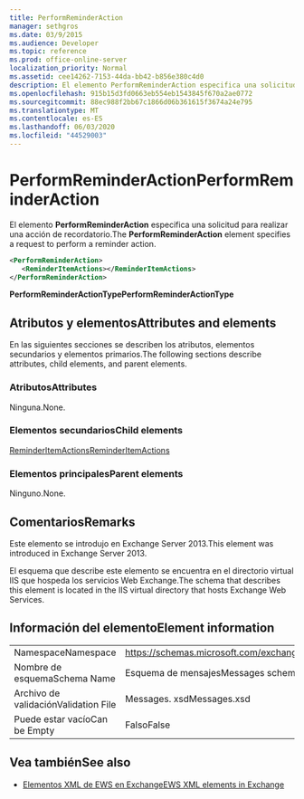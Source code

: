 ```yaml
---
title: PerformReminderAction
manager: sethgros
ms.date: 03/9/2015
ms.audience: Developer
ms.topic: reference
ms.prod: office-online-server
localization_priority: Normal
ms.assetid: cee14262-7153-44da-bb42-b856e380c4d0
description: El elemento PerformReminderAction especifica una solicitud para realizar una acción de recordatorio.
ms.openlocfilehash: 915b15d3fd0663eb554eb1543845f670a2ae0772
ms.sourcegitcommit: 88ec988f2bb67c1866d06b361615f3674a24e795
ms.translationtype: MT
ms.contentlocale: es-ES
ms.lasthandoff: 06/03/2020
ms.locfileid: "44529003"
---
```

# <a name="performreminderaction"></a><span data-ttu-id="2a6f9-103">PerformReminderAction</span><span class="sxs-lookup"><span data-stu-id="2a6f9-103">PerformReminderAction</span></span>

<span data-ttu-id="2a6f9-104">El elemento **PerformReminderAction** especifica una solicitud para realizar una acción de recordatorio.</span><span class="sxs-lookup"><span data-stu-id="2a6f9-104">The **PerformReminderAction** element specifies a request to perform a reminder action.</span></span> 
  
```XML
<PerformReminderAction>
   <ReminderItemActions></ReminderItemActions>
</PerformReminderAction>
```

 <span data-ttu-id="2a6f9-105">**PerformReminderActionType**</span><span class="sxs-lookup"><span data-stu-id="2a6f9-105">**PerformReminderActionType**</span></span>
## <a name="attributes-and-elements"></a><span data-ttu-id="2a6f9-106">Atributos y elementos</span><span class="sxs-lookup"><span data-stu-id="2a6f9-106">Attributes and elements</span></span>

<span data-ttu-id="2a6f9-107">En las siguientes secciones se describen los atributos, elementos secundarios y elementos primarios.</span><span class="sxs-lookup"><span data-stu-id="2a6f9-107">The following sections describe attributes, child elements, and parent elements.</span></span>
  
### <a name="attributes"></a><span data-ttu-id="2a6f9-108">Atributos</span><span class="sxs-lookup"><span data-stu-id="2a6f9-108">Attributes</span></span>

<span data-ttu-id="2a6f9-109">Ninguna.</span><span class="sxs-lookup"><span data-stu-id="2a6f9-109">None.</span></span>
  
### <a name="child-elements"></a><span data-ttu-id="2a6f9-110">Elementos secundarios</span><span class="sxs-lookup"><span data-stu-id="2a6f9-110">Child elements</span></span>

[<span data-ttu-id="2a6f9-111">ReminderItemActions</span><span class="sxs-lookup"><span data-stu-id="2a6f9-111">ReminderItemActions</span></span>](reminderitemactions.md)
  
### <a name="parent-elements"></a><span data-ttu-id="2a6f9-112">Elementos principales</span><span class="sxs-lookup"><span data-stu-id="2a6f9-112">Parent elements</span></span>

<span data-ttu-id="2a6f9-113">Ninguno.</span><span class="sxs-lookup"><span data-stu-id="2a6f9-113">None.</span></span>
  
## <a name="remarks"></a><span data-ttu-id="2a6f9-114">Comentarios</span><span class="sxs-lookup"><span data-stu-id="2a6f9-114">Remarks</span></span>

<span data-ttu-id="2a6f9-115">Este elemento se introdujo en Exchange Server 2013.</span><span class="sxs-lookup"><span data-stu-id="2a6f9-115">This element was introduced in Exchange Server 2013.</span></span>
  
<span data-ttu-id="2a6f9-116">El esquema que describe este elemento se encuentra en el directorio virtual IIS que hospeda los servicios Web Exchange.</span><span class="sxs-lookup"><span data-stu-id="2a6f9-116">The schema that describes this element is located in the IIS virtual directory that hosts Exchange Web Services.</span></span>
  
## <a name="element-information"></a><span data-ttu-id="2a6f9-117">Información del elemento</span><span class="sxs-lookup"><span data-stu-id="2a6f9-117">Element information</span></span>

|||
|:-----|:-----|
|<span data-ttu-id="2a6f9-118">Namespace</span><span class="sxs-lookup"><span data-stu-id="2a6f9-118">Namespace</span></span>  <br/> |https://schemas.microsoft.com/exchange/services/2006/messages  <br/> |
|<span data-ttu-id="2a6f9-119">Nombre de esquema</span><span class="sxs-lookup"><span data-stu-id="2a6f9-119">Schema Name</span></span>  <br/> |<span data-ttu-id="2a6f9-120">Esquema de mensajes</span><span class="sxs-lookup"><span data-stu-id="2a6f9-120">Messages schema</span></span>  <br/> |
|<span data-ttu-id="2a6f9-121">Archivo de validación</span><span class="sxs-lookup"><span data-stu-id="2a6f9-121">Validation File</span></span>  <br/> |<span data-ttu-id="2a6f9-122">Messages. xsd</span><span class="sxs-lookup"><span data-stu-id="2a6f9-122">Messages.xsd</span></span>  <br/> |
|<span data-ttu-id="2a6f9-123">Puede estar vacío</span><span class="sxs-lookup"><span data-stu-id="2a6f9-123">Can be Empty</span></span>  <br/> |<span data-ttu-id="2a6f9-124">Falso</span><span class="sxs-lookup"><span data-stu-id="2a6f9-124">False</span></span>  <br/> |
   
## <a name="see-also"></a><span data-ttu-id="2a6f9-125">Vea también</span><span class="sxs-lookup"><span data-stu-id="2a6f9-125">See also</span></span>



- [<span data-ttu-id="2a6f9-126">Elementos XML de EWS en Exchange</span><span class="sxs-lookup"><span data-stu-id="2a6f9-126">EWS XML elements in Exchange</span></span>](ews-xml-elements-in-exchange.md)

